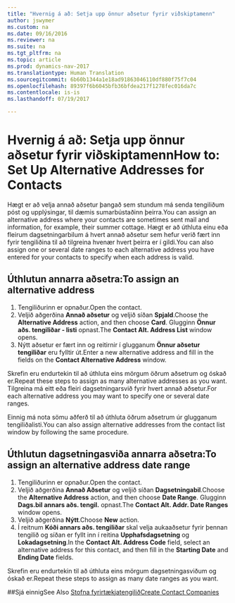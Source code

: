 ```yaml
---
title: "Hvernig á að: Setja upp önnur aðsetur fyrir viðskiptamenn"
author: jswymer
ms.custom: na
ms.date: 09/16/2016
ms.reviewer: na
ms.suite: na
ms.tgt_pltfrm: na
ms.topic: article
ms.prod: dynamics-nav-2017
ms.translationtype: Human Translation
ms.sourcegitcommit: 6b60b1344a1e18ad91863046110df880f75f7c04
ms.openlocfilehash: 89397f6b6045bfb36bfdea217f1278fec016da7c
ms.contentlocale: is-is
ms.lasthandoff: 07/19/2017

---
```

# <a name="how-to-set-up-alternative-addresses-for-contacts"></a><span data-ttu-id="7e07b-102">Hvernig á að: Setja upp önnur aðsetur fyrir viðskiptamenn</span><span class="sxs-lookup"><span data-stu-id="7e07b-102">How to: Set Up Alternative Addresses for Contacts</span></span>
<span data-ttu-id="7e07b-103">Hægt er að velja annað aðsetur þangað sem stundum má senda tengiliðum póst og upplýsingar, til dæmis sumarbústaðinn þeirra.</span><span class="sxs-lookup"><span data-stu-id="7e07b-103">You can assign an alternative address where your contacts are sometimes sent mail and information, for example, their summer cottage.</span></span> <span data-ttu-id="7e07b-104">Hægt er að úthluta einu eða fleirum dagsetningarbilum á hvert annað aðsetur sem hefur verið fært inn fyrir tengiliðina til að tilgreina hvenær hvert þeirra er í gildi.</span><span class="sxs-lookup"><span data-stu-id="7e07b-104">You can also assign one or several date ranges to each alternative address you have entered for your contacts to specify when each address is valid.</span></span>

## <a name="to-assign-an-alternative-address"></a><span data-ttu-id="7e07b-105">Úthlutun annarra aðsetra:</span><span class="sxs-lookup"><span data-stu-id="7e07b-105">To assign an alternative address</span></span>
1. <span data-ttu-id="7e07b-106">Tengiliðurinn er opnaður.</span><span class="sxs-lookup"><span data-stu-id="7e07b-106">Open the contact.</span></span>
2. <span data-ttu-id="7e07b-107">Veljið aðgerðina **Annað aðsetur** og veljið síðan **Spjald**.</span><span class="sxs-lookup"><span data-stu-id="7e07b-107">Choose the **Alternative Address** action, and then choose **Card**.</span></span> <span data-ttu-id="7e07b-108">Glugginn **Önnur aðs. tengiliðar - listi** opnast.</span><span class="sxs-lookup"><span data-stu-id="7e07b-108">The **Contact Alt. Address List** window opens.</span></span>
3. <span data-ttu-id="7e07b-109">Nýtt aðsetur er fært inn og reitirnir í glugganum **Önnur aðsetur tengiliðar** eru fylltir út.</span><span class="sxs-lookup"><span data-stu-id="7e07b-109">Enter a new alternative address and fill in the fields on the **Contact Alternative Address** window.</span></span>

<span data-ttu-id="7e07b-110">Skrefin eru endurtekin til að úthluta eins mörgum öðrum aðsetrum og óskað er.</span><span class="sxs-lookup"><span data-stu-id="7e07b-110">Repeat these steps to assign as many alternative addresses as you want.</span></span> <span data-ttu-id="7e07b-111">Tilgreina má eitt eða fleiri dagsetningarsvið fyrir hvert annað aðsetur.</span><span class="sxs-lookup"><span data-stu-id="7e07b-111">For each alternative address you may want to specify one or several date ranges.</span></span>

<span data-ttu-id="7e07b-112">Einnig má nota sömu aðferð til að úthluta öðrum aðsetrum úr glugganum tengiliðalisti.</span><span class="sxs-lookup"><span data-stu-id="7e07b-112">You can also assign alternative addresses from the contact list window by following the same procedure.</span></span>

## <a name="to-assign-an-alternative-address-date-range"></a><span data-ttu-id="7e07b-113">Úthlutun dagsetningasviða annarra aðsetra:</span><span class="sxs-lookup"><span data-stu-id="7e07b-113">To assign an alternative address date range</span></span>
1. <span data-ttu-id="7e07b-114">Tengiliðurinn er opnaður.</span><span class="sxs-lookup"><span data-stu-id="7e07b-114">Open the contact.</span></span>
2. <span data-ttu-id="7e07b-115">Veljið aðgerðina **Annað Aðsetur** og veljið síðan **Dagsetningabil**.</span><span class="sxs-lookup"><span data-stu-id="7e07b-115">Choose the **Alternative Address** action, and then choose **Date Range**.</span></span> <span data-ttu-id="7e07b-116">Glugginn **Dags.bil annars aðs. tengil.** opnast.</span><span class="sxs-lookup"><span data-stu-id="7e07b-116">The **Contact Alt. Addr. Date Ranges** window opens.</span></span>
3. <span data-ttu-id="7e07b-117">Veljið aðgerðina **Nýtt**.</span><span class="sxs-lookup"><span data-stu-id="7e07b-117">Choose **New** action.</span></span>
4. <span data-ttu-id="7e07b-118">Í reitnum **Kóði annars aðs. tengiliðar** skal velja aukaaðsetur fyrir þennan tengilið og síðan er fyllt inn í reitina **Upphafsdagsetning** og **Lokadagsetning**.</span><span class="sxs-lookup"><span data-stu-id="7e07b-118">In the **Contact Alt. Address Code** field, select an alternative address for this contact, and then fill in the **Starting Date** and **Ending Date** fields.</span></span>

<span data-ttu-id="7e07b-119">Skrefin eru endurtekin til að úthluta eins mörgum dagsetningasviðum og óskað er.</span><span class="sxs-lookup"><span data-stu-id="7e07b-119">Repeat these steps to assign as many date ranges as you want.</span></span>

##<a name="see-also"></a><span data-ttu-id="7e07b-120">Sjá einnig</span><span class="sxs-lookup"><span data-stu-id="7e07b-120">See Also</span></span>
[<span data-ttu-id="7e07b-121">Stofna fyrirtækjatengilið</span><span class="sxs-lookup"><span data-stu-id="7e07b-121">Create Contact Companies</span></span>](marketing-create-contact-companies.md)

